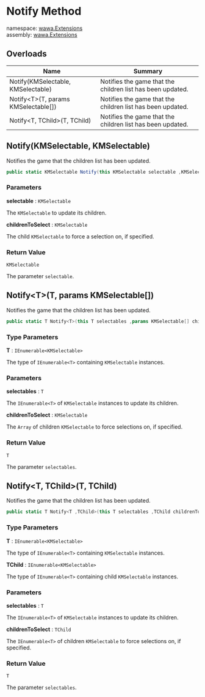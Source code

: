 # Notify Method

namespace: [wawa\.Extensions](../../wawa.Extensions.md)<br />
assembly: [wawa\.Extensions](../../../wawa.Extensions.md)



## Overloads

| Name | Summary |
|------|---------|
| Notify\(KMSelectable, KMSelectable\) | Notifies the game that the children list has been updated\. |
| Notify\<T\>\(T, params KMSelectable\[\]\) | Notifies the game that the children list has been updated\. |
| Notify\<T, TChild\>\(T, TChild\) | Notifies the game that the children list has been updated\. |

## Notify\(KMSelectable, KMSelectable\)

Notifies the game that the children list has been updated\.

```csharp
public static KMSelectable Notify(this KMSelectable selectable ,KMSelectable childrenToSelect = null);
```

### Parameters

__selectable__ : `KMSelectable`

The `KMSelectable` to update its children\.

__childrenToSelect__ : `KMSelectable`

The child `KMSelectable` to force a selection on, if specified\.

### Return Value

`KMSelectable`

The parameter `selectable`\.

## Notify\<T\>\(T, params KMSelectable\[\]\)

Notifies the game that the children list has been updated\.

```csharp
public static T Notify<T>(this T selectables ,params KMSelectable[] childrenToSelect);
```

### Type Parameters

__T__ : `IEnumerable<KMSelectable>`

The type of `IEnumerable<T>` containing `KMSelectable` instances\.


### Parameters

__selectables__ : `T`

The `IEnumerable<T>` of `KMSelectable` instances to update its children\.


__childrenToSelect__ : `KMSelectable`

The `Array` of children `KMSelectable` to force selections on, if specified\.


### Return Value

`T`

The parameter `selectables`\.

## Notify\<T, TChild\>\(T, TChild\)

Notifies the game that the children list has been updated\.

```csharp
public static T Notify<T ,TChild>(this T selectables ,TChild childrenToSelect);
```

### Type Parameters

__T__ : `IEnumerable<KMSelectable>`

The type of `IEnumerable<T>` containing `KMSelectable` instances\.


__TChild__ : `IEnumerable<KMSelectable>`

The type of `IEnumerable<T>` containing child `KMSelectable` instances\.


### Parameters

__selectables__ : `T`

The `IEnumerable<T>` of `KMSelectable` instances to update its children\.


__childrenToSelect__ : `TChild`

The `IEnumerable<T>` of children `KMSelectable` to force selections on, if specified\.


### Return Value

`T`

The parameter `selectables`\.

